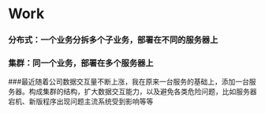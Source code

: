 # Work
### 分布式：一个业务分拆多个子业务，部署在不同的服务器上
### 集群：同一个业务，部署在多个服务器上

###最近随着公司数据交互量不断上涨，我在原来一台服务的基础上，添加一台服务器。构成集群的结构，扩大数据交互能力，以及避免各类危险问题，比如服务器宕机、新版程序出现问题主流系统受到影响等等
